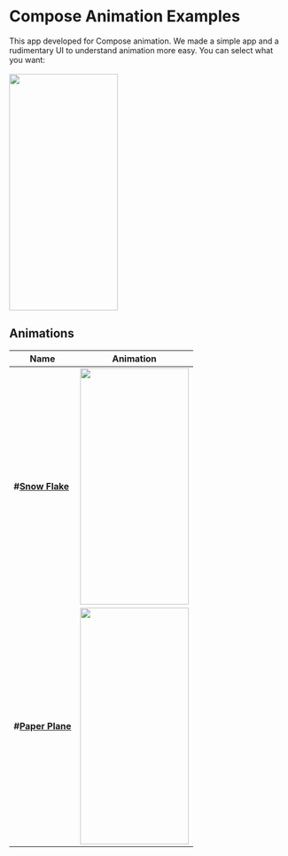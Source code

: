 # Compose Animation Examples

This app developed for Compose animation. We made a simple app and a rudimentary UI to understand animation more easy. You can select what you want:
<br/>
<br/>
<img src="https://user-images.githubusercontent.com/35576161/224706239-ecd441a6-9b2b-4584-82dd-8a4dc16f173a.png" width="196" height="426"/>
<br/>
## Animations

Name|Animation 
--- | ---
**#[Snow Flake](app/src/main/java/com/esatgozcu/animationexamples/ui/view/SnowFlakeView.kt)** | <img src="https://user-images.githubusercontent.com/35576161/224708845-79ccf255-719a-4270-bf88-154cffb685a3.gif" width="196" height="426"/>
**#[Paper Plane](app/src/main/java/com/esatgozcu/animationexamples/ui/view/PaperPlaneView.kt)** | <img src="https://user-images.githubusercontent.com/35576161/224709118-1df49758-f0a4-4196-bc18-0e05745f6819.gif" width="196" height="426"/>
